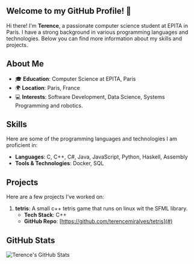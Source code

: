 ## Welcome to my GitHub Profile! 👋

Hi there! I'm **Terence**, a passionate computer science student at EPITA in Paris. I have a strong background in various programming languages and technologies. Below you can find more information about my skills and projects.

## About Me

- 🎓 **Education**: Computer Science at EPITA, Paris
- 🌍 **Location**: Paris, France
- 💻 **Interests**: Software Development, Data Science, Systems Programming and robotics.

## Skills

Here are some of the programming languages and technologies I am proficient in:

- **Languages**: C, C++, C#, Java, JavaScript, Python, Haskell, Assembly
- **Tools & Technologies**: Docker, SQL

## Projects

Here are a few projects I've worked on:

1. **tetris**: A small c++ tetris game that runs on linux wit the SFML library.
   - **Tech Stack**: C++
   - **GitHub Repo**: [https://github.com/terencemiralves/tetris](#)

## GitHub Stats

![Terence's GitHub Stats](https://github-readme-stats.vercel.app/api?username=terencemiralves&show_icons=true&theme=radical)

